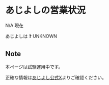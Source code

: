 # あじよしの営業状況

<!--DATE_START-->N/A<!--DATE_END--> 現在

あじよしは <!--RESULT_START-->❓ UNKNOWN<!--RESULT_END-->

## Note

本ページは試験運用中です。

正確な情報は[あじよし公式X](https://x.com/ajiyoshiver2)よりご確認ください。
